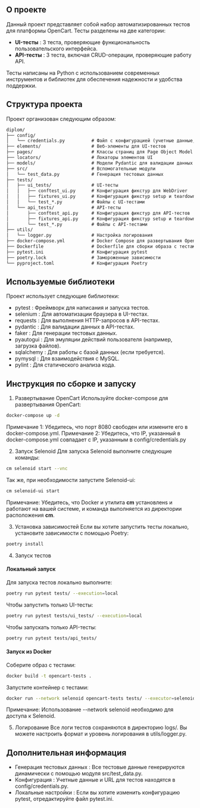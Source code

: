 ## О проекте
Данный проект представляет собой набор автоматизированных тестов для платформы OpenCart. 
Тесты разделены на две категории:

- **UI-тесты** : 3 теста, проверяющие функциональность пользовательского интерфейса.
- **API-тесты** : 3 теста, включая CRUD-операции, проверяющие работу API.

Тесты написаны на Python с использованием современных инструментов и библиотек для обеспечения надежности и удобства поддержки.

## Структура проекта
Проект организован следующим образом:
```markdown
diplom/  
├── config/  
│   └── credentials.py          # Файл с конфигурацией (учетные данные, URL и т.д.)  
├── elements/                   # Веб-элементы для UI-тестов  
├── pages/                      # Классы страниц для Page Object Model  
├── locators/                   # Локаторы элементов UI  
├── models/                     # Модели Pydantic для валидации данных API  
├── src/                        # Вспомогательные модули  
│   └── test_data.py            # Генерация тестовых данных  
├── tests/  
│   ├── ui_tests/               # UI-тесты  
│   │   ├── conftest_ui.py      # Конфигурация фикстур для WebDriver  
│   │   ├── fixtures_ui.py      # Конфигурация фикстур setup и teardown для UI-тестов  
│   │   └── test_*.py           # Файлы с UI-тестами  
│   └── api_tests/              # API-тесты  
│       ├── conftest_api.py     # Конфигурация фикстур для API-тестов  
│       ├── fixtures_api.py     # Конфигурация фикстур setup и teardown для API-тестов  
│       └── test_*.py           # Файлы с API-тестами  
├── utils/  
│   └── logger.py               # Настройка логирования  
├── docker-compose.yml          # Docker Compose для развертывания OpenCart  
├── Dockerfile                  # Dockerfile для сборки образа с тестами  
├── pytest.ini                  # Конфигурация pytest  
├── poetry.lock                 # Замороженные зависимости  
└── pyproject.toml              # Конфигурация Poetry  
```
## Используемые библиотеки
Проект использует следующие библиотеки:

- pytest : Фреймворк для написания и запуска тестов.
- selenium : Для автоматизации браузера в UI-тестах.
- requests : Для выполнения HTTP-запросов в API-тестах.
- pydantic : Для валидации данных в API-тестах.
- faker : Для генерации тестовых данных.
- pyautogui : Для эмуляции действий пользователя (например, загрузка файлов).
- sqlalchemy : Для работы с базой данных (если требуется).
- pymysql : Для взаимодействия с MySQL.
- pylint : Для статического анализа кода.

## Инструкция по сборке и запуску
1. Развертывание OpenCart
Используйте docker-compose для развертывания OpenCart:
```bash
docker-compose up -d
```
Примечание 1: Убедитесь, что порт 8080 свободен или измените его в docker-compose.yml.
Примечание 2: Убедитесь, что IP, указанный в docker-compose.yml совпадает с IP, указанным в config/credentials.py

2. Запуск Selenoid
Для запуска Selenoid выполните следующие команды:
```bash
cm selenoid start --vnc
```
Так же, при необходимости запустите Selenoid-ui:
```bash
cm selenoid-ui start
```
Примечание: Убедитесь, что Docker и утилита **cm** установленs и работают на вашей системе, и команда выполняется из директории расположения **cm**. 

3. Установка зависимостей
Если вы хотите запустить тесты локально, установите зависимости с помощью Poetry:
```bash
poetry install
```

4. Запуск тестов  
#### Локальный запуск  
Для запуска тестов локально выполните:
```bash
poetry run pytest tests/ --execution=local
```
Чтобы запустить только UI-тесты:
```bash
poetry run pytest tests/ui_tests/ --execution=local
```
Чтобы запускать только API-тесты:
```bash
poetry run pytest tests/api_tests/ 
```
#### Запуск из Docker
Соберите образ с тестами:
```bash
docker build -t opencart-tests .
```
Запустите контейнер с тестами:
```bash
docker run --network selenoid opencart-tests tests/ --executor=selenoid --headless
```
Примечание: Использование --network selenoid необходимо для доступа к Selenoid. 

5. Логирование
Все логи тестов сохраняются в директорию logs/. Вы можете настроить формат и уровень логирования в utils/logger.py.

## Дополнительная информация
- Генерация тестовых данных : Все тестовые данные генерируются динамически с помощью модуля src/test_data.py.
- Конфигурация : Учетные данные и URL для тестов находятся в config/credentials.py.
- Локальные настройки : Если вы хотите изменить конфигурацию pytest, отредактируйте файл pytest.ini.